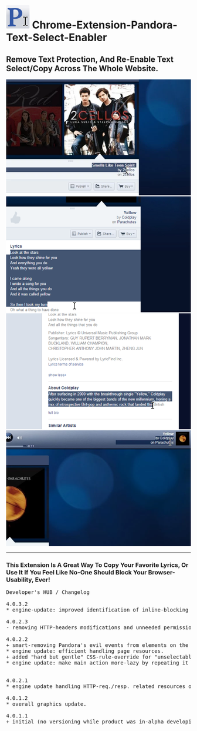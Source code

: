 <h1><img src="resources/icon.png" height="64" width="64"/> Chrome-Extension-Pandora-Text-Select-Enabler</h1>

<h2>Remove Text Protection, And Re-Enable Text Select/Copy Across The Whole Website.</h2>

<img src="resources/screenshot_1.png"/>
<img src="resources/screenshot_2.png"/>
<img src="resources/screenshot_3.png"/>
<img src="resources/screenshot_4.png"/>

<hr/>

<h3>This Extension Is A Great Way To Copy Your Favorite Lyrics, Or Use It If You Feel Like No-One Should Block Your Browser-Usability, Ever!</h3>

<pre>
Developer's HUB / Changelog

4.0.3.2
* engine-update: improved identification of inline-blocking styles.

4.0.2.3
- removing HTTP-headers modifications and unneeded permissions.

4.0.2.2
+ smart-removing Pandora's evil events from elements on the page.
* engine update: efficient handling page resources.
+ added "hard but gentle" CSS-rule-override for "unselectable" nodes (complementary to the JavaScript solutions :] ).
* engine update: make main action more-lazy by repeating it every 5sec instead of 2.5sec.


4.0.2.1
* engine update handling HTTP-req./resp. related resources only for Pandora-domains.

4.0.1.2
* overall graphics update.

4.0.1.1
+ initial (no versioning while product was in-alpha developing :/ ).
</pre>

<!-- <a href="https://paypal.me/e1adkarak0"><img src="https://www.paypalobjects.com/webstatic/mktg/Logo/pp-logo-100px.png" alt="PayPal Donation"></a> -->